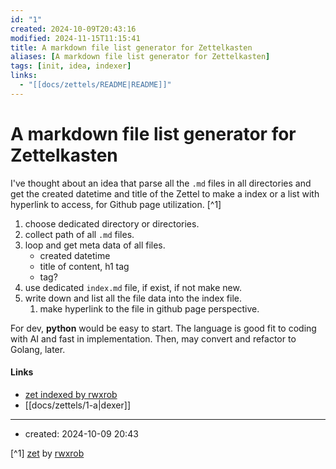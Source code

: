 ```yaml
---
id: "1"
created: 2024-10-09T20:43:16
modified: 2024-11-15T11:15:41
title: A markdown file list generator for Zettelkasten
aliases: [A markdown file list generator for Zettelkasten]
tags: [init, idea, indexer]
links:
  - "[[docs/zettels/README|README]]"
---
```

# A markdown file list generator for Zettelkasten

I've thought about an idea that parse all the `.md` files in all directories and get the created datetime and title of the Zettel to make a index or a list with hyperlink to access, for Github page utilization. [^1]

1. choose dedicated directory or directories.
2. collect path of all `.md` files.
3. loop and get meta data of all files.
	- created datetime
	- title of content, h1 tag
	- tag?
4. use dedicated `index.md` file, if exist, if not make new.
5. write down and list all the file data into the index file.
	1. make hyperlink to the file in github page perspective.

For dev, **python** would be easy to start. The language is good fit to coding with AI and fast in implementation. Then, may convert and refactor to Golang, later.


#### Links

- [zet indexed by rwxrob](https://rwxrob.github.io/zet/dex/changes)
- [[docs/zettels/1-a|dexer]]

---
- created: 2024-10-09 20:43

[^1] [zet](https://github.com/rwxrob/zet) by [rwxrob](https://x.com/rwxrob)
